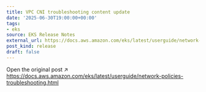 ```yaml
---
title: VPC CNI troubleshooting content update
date: '2025-06-30T19:00:00+00:00'
tags:
- eks
source: EKS Release Notes
external_url: https://docs.aws.amazon.com/eks/latest/userguide/network-policies-troubleshooting.html
post_kind: release
draft: false
---
```

Open the original post ↗ https://docs.aws.amazon.com/eks/latest/userguide/network-policies-troubleshooting.html
